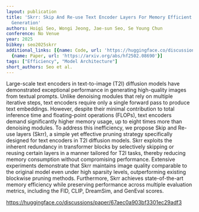 ```yaml
---
layout: publication
title: 'Skrr: Skip And Re-use Text Encoder Layers For Memory Efficient Text-to-image
  Generation'
authors: Hoigi Seo, Wongi Jeong, Jae-sun Seo, Se Young Chun
conference: No Venue
year: 2025
bibkey: seo2025skrr
additional_links: [{name: Code, url: 'https://huggingface.co/discussions/paper/67aec0a903bf3301ec29adf3'},
  {name: Paper, url: 'https://arxiv.org/abs/hf2502.08690'}]
tags: ["Efficiency", "Model Architecture"]
short_authors: Seo et al.
---
```

Large-scale text encoders in text-to-image (T2I) diffusion models have demonstrated exceptional performance in generating high-quality images from textual prompts. Unlike denoising modules that rely on multiple iterative steps, text encoders require only a single forward pass to produce text embeddings. However, despite their minimal contribution to total inference time and floating-point operations (FLOPs), text encoders demand significantly higher memory usage, up to eight times more than denoising modules. To address this inefficiency, we propose Skip and Re-use layers (Skrr), a simple yet effective pruning strategy specifically designed for text encoders in T2I diffusion models. Skrr exploits the inherent redundancy in transformer blocks by selectively skipping or reusing certain layers in a manner tailored for T2I tasks, thereby reducing memory consumption without compromising performance. Extensive experiments demonstrate that Skrr maintains image quality comparable to the original model even under high sparsity levels, outperforming existing blockwise pruning methods. Furthermore, Skrr achieves state-of-the-art memory efficiency while preserving performance across multiple evaluation metrics, including the FID, CLIP, DreamSim, and GenEval scores.

https://huggingface.co/discussions/paper/67aec0a903bf3301ec29adf3